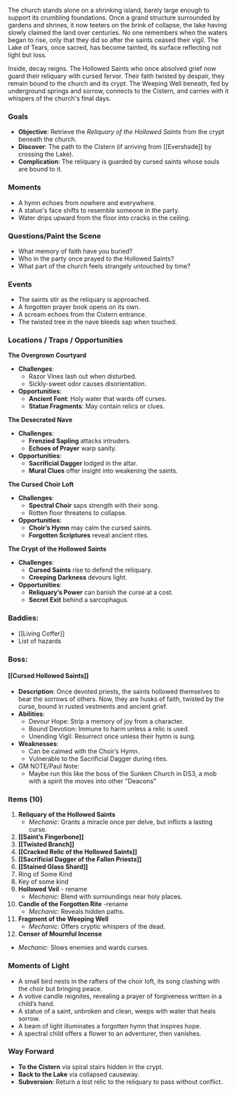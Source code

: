
The church stands alone on a shrinking island, barely large enough to support its crumbling foundations. Once a grand structure surrounded by gardens and shrines, it now teeters on the brink of collapse, the lake having slowly claimed the land over centuries. No one remembers when the waters began to rise, only that they did so after the saints ceased their vigil. The Lake of Tears, once sacred, has become tainted, its surface reflecting not light but loss.

Inside, decay reigns. The Hollowed Saints who once absolved grief now guard their reliquary with cursed fervor. Their faith twisted by despair, they remain bound to the church and its crypt. The Weeping Well beneath, fed by underground springs and sorrow, connects to the Cistern, and carries with it whispers of the church's final days.

### Goals

- **Objective**: Retrieve the *Reliquary of the Hollowed Saints* from the crypt beneath the church.
- **Discover**: The path to the Cistern (if arriving from [[Evershade]] by crossing the Lake).
- **Complication**: The reliquary is guarded by cursed saints whose souls are bound to it.

### Moments

- A hymn echoes from nowhere and everywhere.
- A statue's face shifts to resemble someone in the party.
- Water drips upward from the floor into cracks in the ceiling.

###  Questions/Paint the Scene

- What memory of faith have you buried?
- Who in the party once prayed to the Hollowed Saints?
- What part of the church feels strangely untouched by time?

###  Events

- The saints stir as the reliquary is approached.
- A forgotten prayer book opens on its own.
- A scream echoes from the Cistern entrance.
- The twisted tree in the nave bleeds sap when touched.

### Locations / Traps / Opportunities

**The Overgrown Courtyard**

- **Challenges**:
  - Razor Vines lash out when disturbed.
  - Sickly-sweet odor causes disorientation.
- **Opportunities**:
  - **Ancient Font**: Holy water that wards off curses.
  - **Statue Fragments**: May contain relics or clues.

**The Desecrated Nave**

- **Challenges**:
  - **Frenzied Sapling** attacks intruders.
  - **Echoes of Prayer** warp sanity.
- **Opportunities**:
  - **Sacrificial Dagger** lodged in the altar.
  - **Mural Clues** offer insight into weakening the saints.

**The Cursed Choir Loft**

- **Challenges**:
  - **Spectral Choir** saps strength with their song.
  - Rotten floor threatens to collapse.
- **Opportunities**:
  - **Choir’s Hymn** may calm the cursed saints.
  - **Forgotten Scriptures** reveal ancient rites.

**The Crypt of the Hollowed Saints**

- **Challenges**:
  - **Cursed Saints** rise to defend the reliquary.
  - **Creeping Darkness** devours light.
- **Opportunities**:
  - **Reliquary’s Power** can banish the curse at a cost.
  - **Secret Exit** behind a sarcophagus.

### Baddies:
* [[Living Coffer]]
* List of hazards

### Boss: 
#### [[Cursed Hollowed Saints]]

- **Description**: Once devoted priests, the saints hollowed themselves to bear the sorrows of others. Now, they are husks of faith, twisted by the curse, bound in rusted vestments and ancient grief.
- **Abilities**:
  - Devour Hope: Strip a memory of joy from a character.
  - Bound Devotion: Immune to harm unless a relic is used.
  - Unending Vigil: Resurrect once unless their hymn is sung.
- **Weaknesses**:
  - Can be calmed with the Choir’s Hymn.
  - Vulnerable to the Sacrificial Dagger during rites.
- GM NOTE/Paul Note:
  - Maybe run this like the boss of the Sunken Church in DS3, a mob with a spirit the moves into other "Deacons" 

### Items (10)

1. **Reliquary of the Hollowed Saints**
   - *Mechanic*: Grants a miracle once per delve, but inflicts a lasting curse.
1. **[[Saint’s Fingerbone]]**
2. **[[Twisted Branch]]**
3. **[[Cracked Relic of the Hollowed Saints]]**
4. **[[Sacrificial Dagger of the Fallen Priests]]**
5. **[[Stained Glass Shard]]**
6. Ring of Some Kind
7. Key of some kind
8. **Hollowed Veil** - rename
   - *Mechanic*: Blend with surroundings near holy places.
1. **Candle of the Forgotten Rite** -rename
   - *Mechanic*: Reveals hidden paths.
9. **Fragment of the Weeping Well**
   - *Mechanic*: Offers cryptic whispers of the dead.
1. **Censer of Mournful Incense**
- *Mechanic*: Slows enemies and wards curses.

### Moments of Light

- A small bird nests in the rafters of the choir loft, its song clashing with the choir but bringing peace.
- A votive candle reignites, revealing a prayer of forgiveness written in a child’s hand.
- A statue of a saint, unbroken and clean, weeps with water that heals sorrow.
- A beam of light illuminates a forgotten hymn that inspires hope.
- A spectral child offers a flower to an adventurer, then vanishes.

### Way Forward

- **To the Cistern** via spiral stairs hidden in the crypt.
- **Back to the Lake** via collapsed causeway.
- **Subversion**: Return a lost relic to the reliquary to pass without conflict.

